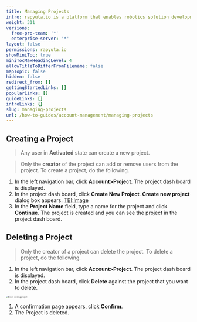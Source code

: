 ```yaml
---
title: Managing Projects
intro: rapyuta.io is a platform that enables robotics solution development by providing the necessary software infrastructure and facilitating the interaction between multiple stakeholders who contribute to the solution development.
weight: 311
versions:
  free-pro-team: '*'
  enterprise-server: '*'
layout: false
permissions: rapyuta.io
showMiniToc: true
miniTocMaxHeadingLevel: 4
allowTitleToDifferFromFilename: false
mapTopic: false
hidden: false
redirect_from: []
gettingStartedLinks: []
popularLinks: []
guideLinks: []
introLinks: {}
slug: managing-projects
url: /how-to-guides/account-management/managing-projects
---
```

## Creating a Project

> Any user in **Activated** state can create a new project. 

> Only the **creator** of the project can add or remove users from the project. To create a project, do the following.

1. In the left navigation bar, click **Account>Project**. The project dash board is displayed.
2. In the project dash board, click **Create New Project**. **Create new project** dialog box appears.
  <TBI:Image>
3. In the **Project Name** field, type a name for the project and click **Continue**.
  The project is created and you can see the project in the project dash board.


## Deleting a Project

> Only the creator of a project can delete the project. To delete a project, do the following.


1. In the left navigation bar, click **Account>Project**. The project dash board is displayed.
2. In the project dash board, click **Delete** against the project that you want to delete.   

  <img src="/images/getting-started/organization/project/delete-project.png" alt="Delete existing project" style="zoom:35%;" /> 

1. A confirmation page appears, click **Confirm**.
2. The Project is deleted.
